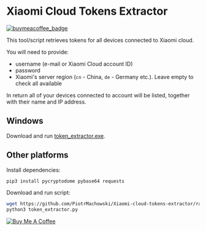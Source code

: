 # Xiaomi Cloud Tokens Extractor
[![buymeacoffee_badge](https://img.shields.io/badge/Donate-buymeacoffe-ff813f?style=flat)](https://www.buymeacoffee.com/PiotrMachowski)

This tool/script retrieves tokens for all devices connected to Xiaomi cloud.

You will need to provide:
- username (e-mail or Xiaomi Cloud account ID)
- password
- Xiaomi's server region (`cn` - China, `de` - Germany etc.). Leave empty to check all available

In return all of your devices connected to account will be listed, together with their name and IP address.

## Windows
Download and run [token_extractor.exe](https://github.com/PiotrMachowski/Xiaomi-cloud-tokens-extractor/raw/master/token_extractor.exe).

## Other platforms

Install dependencies:
```bash
pip3 install pycryptodome pybase64 requests
```

Download and run script:
```bash
wget https://github.com/PiotrMachowski/Xiaomi-cloud-tokens-extractor/raw/master/token_extractor.py
python3 token_extractor.py
```


<a href="https://www.buymeacoffee.com/PiotrMachowski" target="_blank"><img src="https://bmc-cdn.nyc3.digitaloceanspaces.com/BMC-button-images/custom_images/orange_img.png" alt="Buy Me A Coffee" style="height: auto !important;width: auto !important;" ></a>
